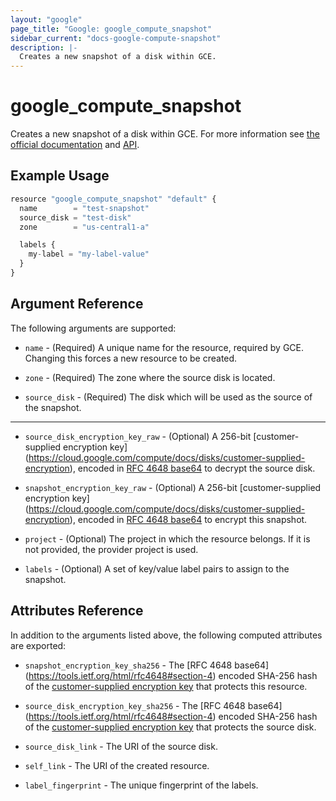 ```yaml
---
layout: "google"
page_title: "Google: google_compute_snapshot"
sidebar_current: "docs-google-compute-snapshot"
description: |-
  Creates a new snapshot of a disk within GCE.
---
```


# google\_compute\_snapshot

Creates a new snapshot of a disk within GCE. For more information see
[the official documentation](https://cloud.google.com/compute/docs/disks/create-snapshots)
and
[API](https://cloud.google.com/compute/docs/reference/latest/snapshots).

## Example Usage

```js
resource "google_compute_snapshot" "default" {
  name        = "test-snapshot"
  source_disk = "test-disk"
  zone        = "us-central1-a"

  labels {
    my-label = "my-label-value"
  }
}
```

## Argument Reference

The following arguments are supported:

* `name` - (Required) A unique name for the resource, required by GCE.
    Changing this forces a new resource to be created.

* `zone` - (Required) The zone where the source disk is located.

* `source_disk` - (Required) The disk which will be used as the source of the snapshot.

- - -

* `source_disk_encryption_key_raw` - (Optional) A 256-bit [customer-supplied encryption key]
    (https://cloud.google.com/compute/docs/disks/customer-supplied-encryption),
    encoded in [RFC 4648 base64](https://tools.ietf.org/html/rfc4648#section-4)
    to decrypt the source disk.

* `snapshot_encryption_key_raw` - (Optional) A 256-bit [customer-supplied encryption key]
    (https://cloud.google.com/compute/docs/disks/customer-supplied-encryption),
    encoded in [RFC 4648 base64](https://tools.ietf.org/html/rfc4648#section-4)
    to encrypt this snapshot.

* `project` - (Optional) The project in which the resource belongs. If it
    is not provided, the provider project is used.

* `labels` - (Optional) A set of key/value label pairs to assign to the snapshot.
 
## Attributes Reference

In addition to the arguments listed above, the following computed attributes are
exported:

* `snapshot_encryption_key_sha256` - The [RFC 4648 base64]
    (https://tools.ietf.org/html/rfc4648#section-4) encoded SHA-256 hash of the
    [customer-supplied encryption key](https://cloud.google.com/compute/docs/disks/customer-supplied-encryption)
    that protects this resource.

* `source_disk_encryption_key_sha256` - The [RFC 4648 base64]
    (https://tools.ietf.org/html/rfc4648#section-4) encoded SHA-256 hash of the
    [customer-supplied encryption key](https://cloud.google.com/compute/docs/disks/customer-supplied-encryption)
    that protects the source disk.

* `source_disk_link` - The URI of the source disk.

* `self_link` - The URI of the created resource.

* `label_fingerprint` - The unique fingerprint of the labels.
